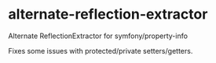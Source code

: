 # alternate-reflection-extractor
Alternate ReflectionExtractor for symfony/property-info

Fixes some issues with protected/private setters/getters.
